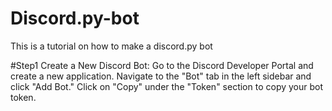 # Discord.py-bot
This is a tutorial on how to make a discord.py bot

#Step1
Create a New Discord Bot:
Go to the Discord Developer Portal and create a new application.
Navigate to the "Bot" tab in the left sidebar and click "Add Bot."
Click on "Copy" under the "Token" section to copy your bot token.
